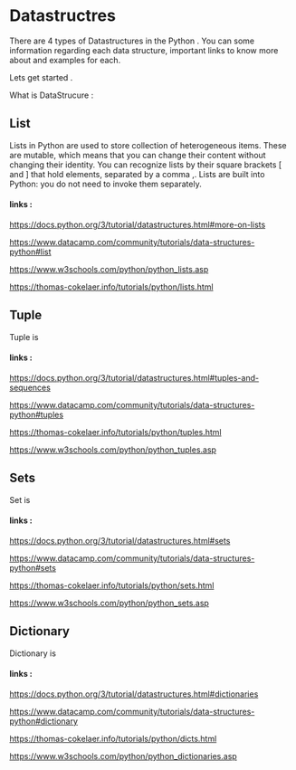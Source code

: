 
# Datastructres 

There are 4 types of Datastructures in the Python .
You can some information regarding each data structure, important links to know more about and examples for each.

Lets get started . 

What is DataStrucure :

## List

   Lists in Python are used to store collection of heterogeneous items. These are mutable, which means that you can change their content without changing their identity. You can recognize lists by their square brackets [ and ] that hold elements, separated by a comma ,. Lists are built into Python: you do not need to invoke them separately. 

#### links : 

https://docs.python.org/3/tutorial/datastructures.html#more-on-lists

https://www.datacamp.com/community/tutorials/data-structures-python#list

https://www.w3schools.com/python/python_lists.asp

https://thomas-cokelaer.info/tutorials/python/lists.html


## Tuple

   Tuple is 

#### links : 

https://docs.python.org/3/tutorial/datastructures.html#tuples-and-sequences

https://www.datacamp.com/community/tutorials/data-structures-python#tuples

https://thomas-cokelaer.info/tutorials/python/tuples.html

https://www.w3schools.com/python/python_tuples.asp



## Sets

  Set is 
  
#### links : 

https://docs.python.org/3/tutorial/datastructures.html#sets

https://www.datacamp.com/community/tutorials/data-structures-python#sets

https://thomas-cokelaer.info/tutorials/python/sets.html

https://www.w3schools.com/python/python_sets.asp



## Dictionary

Dictionary is 

#### links : 

https://docs.python.org/3/tutorial/datastructures.html#dictionaries

https://www.datacamp.com/community/tutorials/data-structures-python#dictionary

https://thomas-cokelaer.info/tutorials/python/dicts.html

https://www.w3schools.com/python/python_dictionaries.asp

